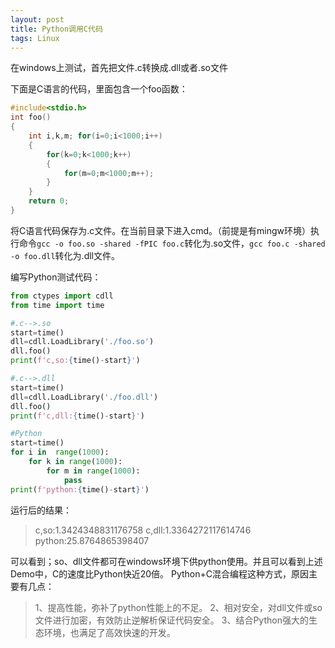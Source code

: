 ```yaml
---
layout: post
title: Python调用C代码
tags: Linux
---
```


在windows上测试，首先把文件.c转换成.dll或者.so文件

下面是C语言的代码，里面包含一个foo函数：
```c
#include<stdio.h> 
int foo()
{ 
	int i,k,m; for(i=0;i<1000;i++)
	{
		for(k=0;k<1000;k++)
		{ 
			for(m=0;m<1000;m++);
		} 
	}
	return 0;  
}
```

将C语言代码保存为.c文件。在当前目录下进入cmd。（前提是有mingw环境）执行命令`gcc -o foo.so -shared -fPIC foo.c`转化为.so文件，`gcc foo.c -shared -o foo.dll`转化为.dll文件。

编写Python测试代码：
```python
from ctypes import cdll
from time import time

#.c-->.so
start=time()
dll=cdll.LoadLibrary('./foo.so')
dll.foo()
print(f'c,so:{time()-start}')

#.c-->.dll
start=time()
dll=cdll.LoadLibrary('./foo.dll')
dll.foo()
print(f'c,dll:{time()-start}')

#Python
start=time()
for i in  range(1000):
    for k in range(1000):
        for m in range(1000):
            pass
print(f'python:{time()-start}')
```

运行后的结果：

>c,so:1.3424348831176758
>c,dll:1.3364272117614746
>python:25.8764865398407

可以看到；so、dll文件都可在windows环境下供python使用。并且可以看到上述Demo中，C的速度比Python快近20倍。
Python+C混合编程这种方式，原因主要有几点：
>1、提高性能，弥补了python性能上的不足。
>2、相对安全，对dll文件或so文件进行加密，有效防止逆解析保证代码安全。
>3、结合Python强大的生态环境，也满足了高效快速的开发。